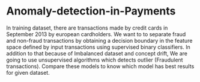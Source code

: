 # Anomaly-detection-in-Payments
In training dataset, there are transactions made by credit cards in September 2013 by european cardholders. We want to to separate fraud and non-fraud transactions by obtaining a decision boundary in the feature space defined by input transactions using supervised binary classifiers. In addition to that because of Imbalanced dataset and concept drift, We are going to use unsupervised algorithms which detects outlier (Fraudulent transactions). Compare these models to know which model has best results for given dataset.
